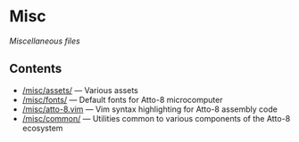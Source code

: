# Misc

_Miscellaneous files_

## Contents

- [/misc/assets/](../misc/assets/) — Various assets
- [/misc/fonts/](../misc/fonts/) — Default fonts for Atto-8 microcomputer
- [/misc/atto-8.vim](../misc/atto-8.vim) — Vim syntax highlighting for Atto-8 assembly code
- [/misc/common/](../misc/common/) — Utilities common to various components of the Atto-8 ecosystem
